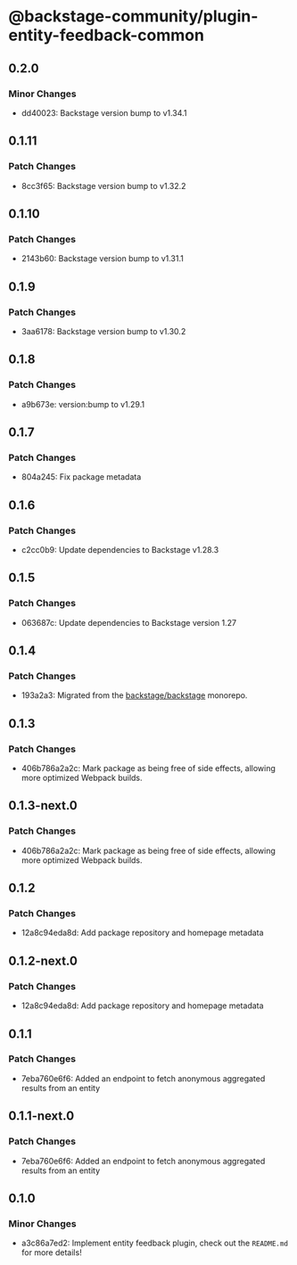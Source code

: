 # @backstage-community/plugin-entity-feedback-common

## 0.2.0

### Minor Changes

- dd40023: Backstage version bump to v1.34.1

## 0.1.11

### Patch Changes

- 8cc3f65: Backstage version bump to v1.32.2

## 0.1.10

### Patch Changes

- 2143b60: Backstage version bump to v1.31.1

## 0.1.9

### Patch Changes

- 3aa6178: Backstage version bump to v1.30.2

## 0.1.8

### Patch Changes

- a9b673e: version:bump to v1.29.1

## 0.1.7

### Patch Changes

- 804a245: Fix package metadata

## 0.1.6

### Patch Changes

- c2cc0b9: Update dependencies to Backstage v1.28.3

## 0.1.5

### Patch Changes

- 063687c: Update dependencies to Backstage version 1.27

## 0.1.4

### Patch Changes

- 193a2a3: Migrated from the [backstage/backstage](https://github.com/backstage/backstage) monorepo.

## 0.1.3

### Patch Changes

- 406b786a2a2c: Mark package as being free of side effects, allowing more optimized Webpack builds.

## 0.1.3-next.0

### Patch Changes

- 406b786a2a2c: Mark package as being free of side effects, allowing more optimized Webpack builds.

## 0.1.2

### Patch Changes

- 12a8c94eda8d: Add package repository and homepage metadata

## 0.1.2-next.0

### Patch Changes

- 12a8c94eda8d: Add package repository and homepage metadata

## 0.1.1

### Patch Changes

- 7eba760e6f6: Added an endpoint to fetch anonymous aggregated results from an entity

## 0.1.1-next.0

### Patch Changes

- 7eba760e6f6: Added an endpoint to fetch anonymous aggregated results from an entity

## 0.1.0

### Minor Changes

- a3c86a7ed2: Implement entity feedback plugin, check out the `README.md` for more details!
